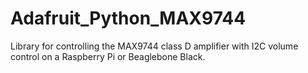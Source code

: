 # Adafruit_Python_MAX9744
Library for controlling the MAX9744 class D amplifier with I2C volume control on a Raspberry Pi or Beaglebone Black.
